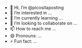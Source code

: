 - 👋 Hi, I’m @picositaposting
- 👀 I’m interested in ...
- 🌱 I’m currently learning ...
- 💞️ I’m looking to collaborate on ...
- 📫 How to reach me ...
- 😄 Pronouns: ...
- ⚡ Fun fact: ...

<!---
picositaposting/picositaposting is a ✨ special ✨ repository because its `README.md` (this file) appears on your GitHub profile.
You can click the Preview link to take a look at your changes.
--->
